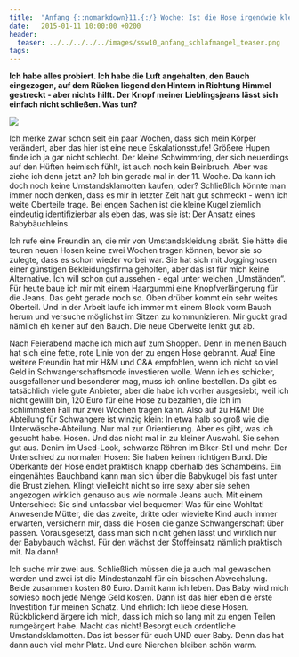 ```yaml
---
title:  "Anfang {::nomarkdown}11.{:/} Woche: Ist die Hose irgendwie kleiner geworden?"
date:   2015-01-11 10:00:00 +0200
header:
  teaser: ../../../../../images/ssw10_anfang_schlafmangel_teaser.png
tags:
---
```

**​Ich habe alles probiert. Ich habe die Luft angehalten, den Bauch eingezogen, auf dem Rücken liegend den Hintern in Richtung Himmel gestreckt - aber nichts hilft. Der Knopf meiner Lieblingsjeans lässt sich einfach nicht schließen. Was tun?**

![](../../../../../images/jeans.jpg)

Ich merke zwar schon seit ein paar Wochen, dass sich mein Körper verändert, aber das hier ist eine neue Eskalationsstufe! Größere Hupen finde ich ja gar nicht schlecht. Der kleine Schwimmring, der sich neuerdings auf den Hüften heimisch fühlt, ist auch noch kein Beinbruch. Aber was ziehe ich denn jetzt an? Ich bin gerade mal in der 11. Woche. Da kann ich doch noch keine Umstandsklamotten kaufen, oder? Schließlich könnte man immer noch denken, dass es mir in letzter Zeit halt gut schmeckt - wenn ich weite Oberteile trage. Bei engen Sachen ist die kleine Kugel ziemlich eindeutig identifizierbar als eben das, was sie ist: Der Ansatz eines Babybäuchleins.

Ich rufe eine Freundin an, die mir von Umstandskleidung abrät. Sie hätte die teuren neuen Hosen keine zwei Wochen tragen können, bevor sie so zulegte, dass es schon wieder vorbei war. Sie hat sich mit Jogginghosen einer günstigen Bekleidungsfirma geholfen, aber das ist für mich keine Alternative. Ich will schon gut aussehen - egal unter welchen „Umständen“. Für heute baue ich mir mit einem Haargummi eine Knopfverlängerung für die Jeans. Das geht gerade noch so. Oben drüber kommt ein sehr weites Oberteil. Und in der Arbeit laufe ich immer mit einem Block vorm Bauch herum und versuche möglichst im Sitzen zu kommunizieren. Mir guckt grad nämlich eh keiner auf den Bauch. Die neue Oberweite lenkt gut ab.

Nach Feierabend mache ich mich auf zum Shoppen. Denn in meinen Bauch hat sich eine fette, rote Linie von der zu engen Hose gebrannt. Aua! Eine weitere Freundin hat mir H&M und C&A empfohlen, wenn ich nicht so viel Geld in Schwangerschaftsmode investieren wolle. Wenn ich es schicker, ausgefallener und besonderer mag, muss ich online bestellen. Da gibt es tatsächlich viele gute Anbieter, aber die habe ich vorher ausgesiebt, weil ich nicht gewillt bin, 120 Euro für eine Hose zu bezahlen, die ich im schlimmsten Fall nur zwei Wochen tragen kann. Also auf zu H&M! Die Abteilung für Schwangere ist winzig klein: In etwa halb so groß wie die Unterwäsche-Abteilung. Nur mal zur Orientierung. Aber es gibt, was ich gesucht habe. Hosen. Und das nicht mal in zu kleiner Auswahl. Sie sehen gut aus. Denim im Used-Look, schwarze Röhren im Biker-Stil und mehr. Der Unterschied zu normalen Hosen: Sie haben keinen richtigen Bund. Die Oberkante der Hose endet praktisch knapp oberhalb des Schambeins. Ein eingenähtes Bauchband kann man sich über die Babykugel bis fast unter die Brust ziehen. Klingt vielleicht nicht so irre sexy aber sie sehen angezogen wirklich genauso aus wie normale Jeans auch. Mit einem Unterschied: Sie sind unfassbar viel bequemer! Was für eine Wohltat! Anwesende Mütter, die das zweite, dritte oder wievielte Kind auch immer erwarten, versichern mir, dass die Hosen die ganze Schwangerschaft über passen. Vorausgesetzt, dass man sich nicht gehen lässt und wirklich nur der Babybauch wächst. Für den wächst der Stoffeinsatz nämlich praktisch mit. Na dann!

Ich suche mir zwei aus. Schließlich müssen die ja auch mal gewaschen werden und zwei ist die Mindestanzahl für ein bisschen Abwechslung. Beide zusammen kosten 80 Euro. Damit kann ich leben. Das Baby wird mich sowieso noch jede Menge Geld kosten. Dann ist das hier eben die erste Investition für meinen Schatz. Und ehrlich: Ich liebe diese Hosen. Rückblickend ärgere ich mich, dass ich mich so lang mit zu engen Teilen rumgeärgert habe. Macht das nicht! Besorgt euch ordentliche Umstandsklamotten. Das ist besser für euch UND euer Baby. Denn das hat dann auch viel mehr Platz. Und eure Nierchen bleiben schön warm.
